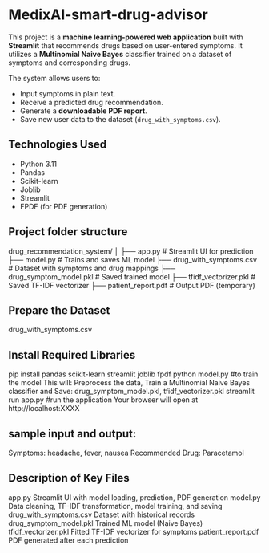 # MedixAI-smart-drug-advisor

This project is a **machine learning-powered web application** built with **Streamlit** that recommends drugs based on user-entered symptoms. It utilizes a **Multinomial Naive Bayes** classifier trained on a dataset of symptoms and corresponding drugs.

The system allows users to:
- Input symptoms in plain text.
- Receive a predicted drug recommendation.
- Generate a **downloadable PDF report**.
- Save new user data to the dataset (`drug_with_symptoms.csv`).

## Technologies Used

- Python 3.11
- Pandas
- Scikit-learn
- Joblib
- Streamlit
- FPDF (for PDF generation)
  
## Project folder structure
drug_recommendation_system/
│
├── app.py                      # Streamlit UI for prediction
├── model.py                     # Trains and saves ML model
├── drug_with_symptoms.csv        # Dataset with symptoms and drug mappings
├── drug_symptom_model.pkl        # Saved trained model
├── tfidf_vectorizer.pkl          # Saved TF-IDF vectorizer
├── patient_report.pdf            # Output PDF (temporary)

## Prepare the Dataset
drug_with_symptoms.csv

## Install Required Libraries
pip install pandas scikit-learn streamlit joblib fpdf
python model.py                  #to train the model This will: Preprocess the data, Train a Multinomial Naive Bayes classifier and  Save: drug_symptom_model.pkl, tfidf_vectorizer.pkl
streamlit run app.py #run the application Your browser will open at http://localhost:XXXX

## sample input and output:
Symptoms: headache, fever, nausea
Recommended Drug: Paracetamol

## Description of Key Files
app.py	Streamlit UI with model loading, prediction, PDF generation
model.py	Data cleaning, TF-IDF transformation, model training, and saving
drug_with_symptoms.csv	Dataset with historical records
drug_symptom_model.pkl	Trained ML model (Naive Bayes)
tfidf_vectorizer.pkl	Fitted TF-IDF vectorizer for symptoms
patient_report.pdf	PDF generated after each prediction




